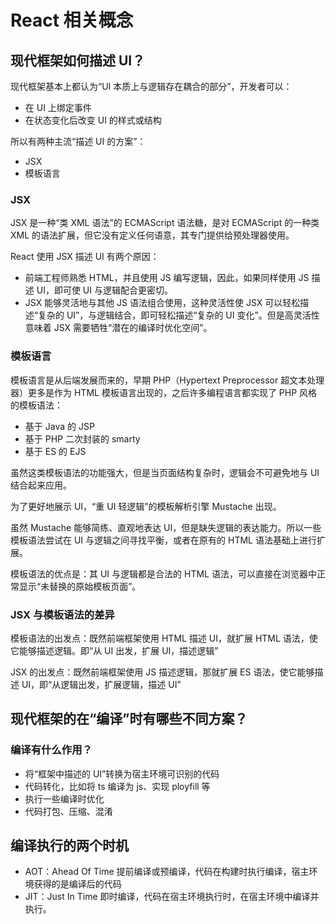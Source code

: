 # React 相关概念

## 现代框架如何描述 UI？

现代框架基本上都认为“UI 本质上与逻辑存在耦合的部分”，开发者可以：

- 在 UI 上绑定事件
- 在状态变化后改变 UI 的样式或结构

所以有两种主流“描述 UI 的方案”：

- JSX
- 模板语言

### JSX

JSX 是一种“类 XML 语法”的 ECMAScript 语法糖，是对 ECMAScript 的一种类 XML 的语法扩展，但它没有定义任何语意，其专门提供给预处理器使用。

React 使用 JSX 描述 UI 有两个原因：

- 前端工程师熟悉 HTML，并且使用 JS 编写逻辑，因此，如果同样使用 JS 描述 UI，即可使 UI 与逻辑配合更密切。
- JSX 能够灵活地与其他 JS 语法组合使用，这种灵活性使 JSX 可以轻松描述“复杂的 UI”，与逻辑结合，即可轻松描述“复杂的 UI 变化”。但是高灵活性意味着 JSX 需要牺牲“潜在的编译时优化空间”。

### 模板语言

模板语言是从后端发展而来的，早期 PHP（Hypertext Preprocessor 超文本处理器）更多是作为 HTML 模板语言出现的，之后许多编程语言都实现了 PHP 风格的模板语法：

- 基于 Java 的 JSP
- 基于 PHP 二次封装的 smarty
- 基于 ES 的 EJS

虽然这类模板语法的功能强大，但是当页面结构复杂时，逻辑会不可避免地与 UI 结合起来应用。

为了更好地展示 UI，“重 UI 轻逻辑”的模板解析引擎 Mustache 出现。

虽然 Mustache 能够简练、直观地表达 UI，但是缺失逻辑的表达能力。所以一些模板语法尝试在 UI 与逻辑之间寻找平衡，或者在原有的 HTML 语法基础上进行扩展。

模板语法的优点是：其 UI 与逻辑都是合法的 HTML 语法，可以直接在浏览器中正常显示“未替换的原始模板页面”。

### JSX 与模板语法的差异

模板语法的出发点：既然前端框架使用 HTML 描述 UI，就扩展 HTML 语法，使它能够描述逻辑。即“从 UI 出发，扩展 UI，描述逻辑”

JSX 的出发点：既然前端框架使用 JS 描述逻辑，那就扩展 ES 语法，使它能够描述 UI，即“从逻辑出发，扩展逻辑，描述 UI”

## 现代框架的在“编译”时有哪些不同方案？

### 编译有什么作用？

- 将“框架中描述的 UI”转换为宿主环境可识别的代码
- 代码转化，比如将 ts 编译为 js、实现 ployfill 等
- 执行一些编译时优化
- 代码打包、压缩、混淆

## 编译执行的两个时机

- AOT：Ahead Of Time 提前编译或预编译，代码在构建时执行编译，宿主环境获得的是编译后的代码
- JIT：Just In Time 即时编译，代码在宿主环境执行时，在宿主环境中编译并执行。
